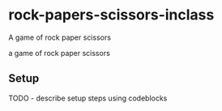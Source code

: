 # rock-papers-scissors-inclass
A game of rock paper scissors



a game of rock paper scissors




## Setup 

TODO - describe setup steps using codeblocks